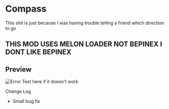# Compass

This shit is just because I was having trouble telling a friend which direction to go

## THIS MOD USES MELON LOADER NOT BEPINEX I DONT LIKE BEPINEX

Preview
-

![Error Text here if it doesn't work](https://media.discordapp.net/attachments/821903622275203073/1173815333958733874/SjOPUPR.png?ex=656553b8&is=6552deb8&hm=f206a2002360b4e1ae87b0fba0792b9a7c455426112e53f62f0cf7397093c963&=&width=1027&height=700)


Change Log
- Small bug fix

